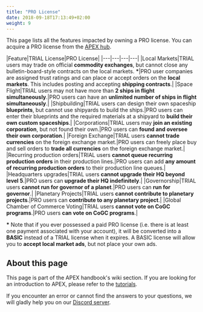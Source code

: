 ```yaml
---
title: "PRO License"
date: 2018-09-18T17:13:49+02:00
weight: 9
---
```


This page lists all the features impacted by owning a PRO license. You can acquire a PRO license from the [APEX hub](https://prosperousuniverse.com/premium).

|Feature|TRIAL License|PRO License|
|---|---|---|---|
|Local Markets|TRIAL users may trade on official __commodity exchanges__, but cannot close any bulletin-board-style contracts on the local markets. __*__|PRO user companies are assigned trust ratings and can place or accept orders on the __local markets__. This includes posting and accepting __shipping contracts__.|
|Space Flight|TRIAL users may not have more than __2 ships in flight simultaneously__.|PRO users can have an __unlimited number of ships in flight simultaneously__.|
|Shipbuilding|TRIAL users can design their own spaceship __blueprints__, but cannot use shipyards to build the ships.|PRO users can enter their blueprints and the required materials at a shipyard to __build their own custom spaceships__.|
|Corporations|TRIAL users may __join an existing corporation__, but not found their own.|PRO users can __found and oversee their own corporation__.|
|Foreign Exchange|TRIAL users __cannot trade currencies__ on the foreign exchange market.|PRO users can freely place buy and sell orders to __trade all currencies__ on the foreign exchange market.|
|Recurring production orders|TRIAL users __cannot queue recurring production orders__ in their production lines.|PRO users can add __any amount of recurring production orders__ to their production line queues.|
|Headquarters upgrades|TRIAL users __cannot upgrade their HQ beyond level 5__.|PRO users can __upgrade their HQ indefinitely__.|
|Governorship|TRIAL users __cannot run for governor of a planet__.|PRO users can __run for governor__.|
|Planetary Projects|TRIAL users __cannot contribute to planetary projects__.|PRO users can __contribute to any planetary project__.|
|Global Chamber of Commerce Voting|TRIAL users __cannot vote on CoGC programs__.|PRO users __can vote on CoGC programs__.|
<!---|Price Bands|TRIAL users can only trade within __relatively narrow price bands__ on the commodity exchanges.|PRO user companies are assigned trust ratings and can therefore trade __without any price bands__ on the commodity exchanges.|-->

__*__ Note that if you ever possessed a paid PRO license (i.e. there is at least one payment associated with your account), it will be converted into a **BASIC** instead of a TRIAL license when it expires. A BASIC license will allow you to **accept local market ads**, but not place your own ads.

## About this page

This page is part of the APEX handbook's wiki section. If you are looking for an introduction to APEX, please refer to the [tutorials](../../tutorials).

If you encounter an error or cannot find the answers to your questions, we will gladly help you on our [Discord server](https://discordapp.com/invite/G7gj7PT).
